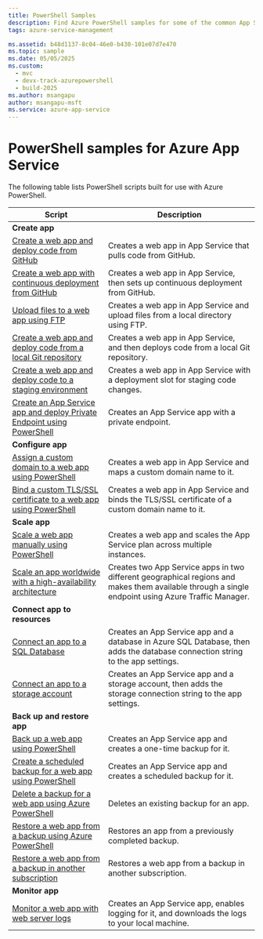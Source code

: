 ```yaml
---
title: PowerShell Samples
description: Find Azure PowerShell samples for some of the common App Service scenarios. Learn how to automate your App Service deployment or management tasks.
tags: azure-service-management

ms.assetid: b48d1137-8c04-46e0-b430-101e07d7e470
ms.topic: sample
ms.date: 05/05/2025
ms.custom:
  - mvc
  - devx-track-azurepowershell
  - build-2025
ms.author: msangapu
author: msangapu-msft
ms.service: azure-app-service
---
```

# PowerShell samples for Azure App Service

The following table lists PowerShell scripts built for use with Azure PowerShell.

| Script | Description |
|-|-|
|**Create app**||
| [Create a web app and deploy code from GitHub](https://github.com/Azure/azure-docs-powershell-samples/blob/master/app-service/deploy-github/deploy-github.ps1)| Creates a web app in App Service that pulls code from GitHub. |
| [Create a web app with continuous deployment from GitHub](https://github.com/Azure/azure-docs-powershell-samples/blob/master/app-service/deploy-github-continuous/deploy-github-continuous.ps1?highlight=1-2)| Creates a web app in App Service, then sets up continuous deployment from GitHub. |
| [Upload files to a web app using FTP](https://github.com/Azure/azure-docs-powershell-samples/blob/master/app-service/deploy-ftp/deploy-ftp.ps1?highlight=1) | Creates a web app in App Service and upload files from a local directory using FTP. |
| [Create a web app and deploy code from a local Git repository](https://github.com/Azure/azure-docs-powershell-samples/blob/master/app-service/deploy-local-git/deploy-local-git.ps1?highlight=1) | Creates a web app in App Service, and then deploys code from a local Git repository. |
| [Create a web app and deploy code to a staging environment](https://github.com/Azure/azure-docs-powershell-samples/blob/master/app-service/deploy-deployment-slot/deploy-deployment-slot.ps1?highlight=1) | Creates a web app in App Service with a deployment slot for staging code changes. |
| [Create an App Service app and deploy Private Endpoint using PowerShell](./scripts/powershell-deploy-private-endpoint.md?toc=%2fpowershell%2fmodule%2ftoc.json) | Creates an App Service app with a private endpoint. |
|**Configure app**||
| [Assign a custom domain to a web app using PowerShell](https://github.com/Azure/azure-docs-powershell-samples/blob/master/app-service/map-custom-domain/map-custom-domain.ps1?highlight=1)| Creates a web app in App Service and maps a custom domain name to it. |
| [Bind a custom TLS/SSL certificate to a web app using PowerShell](https://github.com/Azure/azure-docs-powershell-samples/blob/master/app-service/configure-ssl-certificate/configure-ssl-certificate.ps1?highlight=1-3)| Creates a web app in App Service and binds the TLS/SSL certificate of a custom domain name to it. |
|**Scale app**||
| [Scale a web app manually using PowerShell](https://github.com/Azure/azure-docs-powershell-samples/blob/master/app-service/scale-manual/scale-manual.ps1) | Creates a web app and scales the App Service plan across multiple instances. |
| [Scale an app worldwide with a high-availability architecture](https://github.com/Azure/azure-docs-powershell-samples/blob/master/app-service/scale-geographic/scale-geographic.ps1) | Creates two App Service apps in two different geographical regions and makes them available through a single endpoint using Azure Traffic Manager. |
|**Connect app to resources**||
| [Connect an app to a SQL Database](https://github.com/Azure/azure-docs-powershell-samples/blob/master/app-service/connect-to-sql/connect-to-sql.ps1?highlight=13)| Creates an App Service app and a database in Azure SQL Database, then adds the database connection string to the app settings. |
| [Connect an app to a storage account](https://github.com/Azure/azure-docs-powershell-samples/blob/master/app-service/connect-to-storage/connect-to-storage.ps1)| Creates an App Service app and a storage account, then adds the storage connection string to the app settings. |
|**Back up and restore app**||
| [Back up a web app using PowerShell](https://github.com/Azure/azure-docs-powershell-samples/blob/master/app-service/backup-onetime/backup-onetime.ps1) | Creates an App Service app and creates a one-time backup for it. |
| [Create a scheduled backup for a web app using PowerShell](https://github.com/Azure/azure-docs-powershell-samples/blob/master/app-service/backup-scheduled/backup-scheduled.ps1) | Creates an App Service app and creates a scheduled backup for it. |
| [Delete a backup for a web app using Azure PowerShell](https://github.com/Azure/azure-docs-powershell-samples/blob/master/app-service/backup-delete/backup-delete.ps1) | Deletes an existing backup for an app. |
| [Restore a web app from a backup using Azure PowerShell](https://github.com/Azure/azure-docs-powershell-samples/blob/master/app-service/backup-restore/backup-restore.ps1) | Restores an app from a previously completed backup. |
| [Restore a web app from a backup in another subscription](https://github.com/Azure/azure-docs-powershell-samples/blob/master/app-service/backup-restore-diff-sub/backup-restore-diff-sub.ps1) | Restores a web app from a backup in another subscription. |
|**Monitor app**||
| [Monitor a web app with web server logs](https://github.com/Azure/azure-docs-powershell-samples/blob/master/app-service/monitor-with-logs/monitor-with-logs.ps1) | Creates an App Service app, enables logging for it, and downloads the logs to your local machine. |